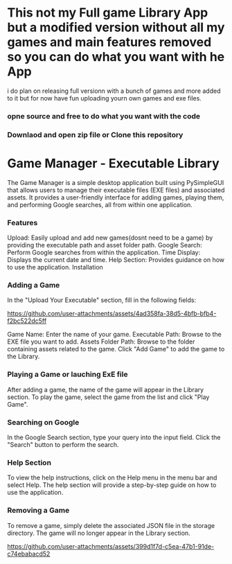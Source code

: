 # This not my Full game Library App but a modified version without all my games and main features removed so you can do what you want with he App 
i do plan on releasing full versionn with a bunch of games and more added to it but for now have fun uploading yourn own games and exe files.

### opne source and free to do what you want with the code 
### Downlaod and open zip file or Clone this repository 

# Game Manager - Executable Library
The Game Manager is a simple desktop application built using PySimpleGUI that allows users to manage their executable files (EXE files) and associated assets. It provides a user-friendly interface for adding games, playing them, and performing Google searches, all from within one application.

### Features
Upload: Easily upload and add new games(dosnt need to be a game) by providing the executable path and asset folder path.
Google Search: Perform Google searches from within the application.
Time Display: Displays the current date and time.
Help Section: Provides guidance on how to use the application.
Installation 

### Adding a Game
In the "Upload Your Executable" section, fill in the following fields:

https://github.com/user-attachments/assets/4ad358fa-38d5-4bfb-bfb4-f2bc522dc5ff


Game Name: Enter the name of your game.
Executable Path: Browse to the EXE file you want to add.
Assets Folder Path: Browse to the folder containing assets related to the game.
Click "Add Game" to add the game to the Library.

### Playing a Game or lauching ExE file
After adding a game, the name of the game will appear in the Library section.
To play the game, select the game from the list and click "Play Game".

### Searching on Google
In the Google Search section, type your query into the input field.
Click the "Search" button to perform the search.

### Help Section
To view the help instructions, click on the Help menu in the menu bar and select Help.
The help section will provide a step-by-step guide on how to use the application.

### Removing a Game
To remove a game, simply delete the associated JSON file in the storage directory.
The game will no longer appear in the Library section.




https://github.com/user-attachments/assets/399d1f7d-c5ea-47b1-91de-c74ebabacd52

